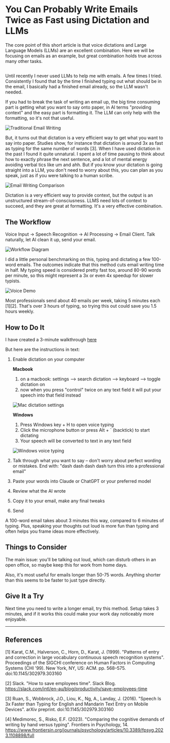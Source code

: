 # You Can Probably Write Emails Twice as Fast using Dictation and LLMs

The core point of this short article is that voice dictations and Large Language Models (LLMs) are an excellent combination. Here we will be focusing on emails as an example, but great combination holds true across many other tasks.

##

Until recently I never used LLMs to help me with emails. A few times I tried. Consistently I found that by the time I finished typing out what should be in the email, I basically had a finished email already, so the LLM wasn't needed.

If you had to break the task of writing an email up, the big time consuming part is getting what you want to say onto paper, in AI terms "providing context" and the easy part is formatting it. The LLM can only help with the formatting, so it's not that useful. 

![Traditional Email Writing](./email-traditional-bar.svg)

But, it turns out that dictation is a very efficient way to get what you want to say into paper. Studies show, for instance that dictation is around 3x as fast as typing for the same number of words [3]. When I have used dictation in the past I found it quite unnatural. I spent a lot of time pausing to think about how to exactly phrase the next sentence, and a lot of mental energy avoiding verbal tics like um and ahh. But if you know your dictation is going straight into a LLM, you don't need to worry about this, you can plan as you speak, just as if you were talking to a human scribe.

![Email Writing Comparison](./email-comparison-bars.svg)

Dictation is a very efficient way to provide context, but the output is an unstructured stream-of-consciusness. LLMS need lots of context to succeed, and they are great at formatting. It's a very effective combination.


## The Workflow

Voice Input -> Speech Recognition -> AI Processing -> Email Client. Talk naturally, let AI clean it up, send your email.

![Workflow Diagram](./workflow-diagram.svg)

I did a little personal benchmarking on this, typing and dictating a few 100-word emails. The outcomes indicate that this method cuts email writing time in half. My typing speed is considered pretty fast too, around 80-90 words per minute, so this might represent a 3x or even 4x speedup for slower typists.

![Voice Demo](./typing-demo.gif)

Most professionals send about 40 emails per week, taking 5 minutes each [1][2]. That's over 3 hours of typing, so trying this out could save you 1.5 hours weekly.

## How to Do It

I have created a 3-minute walkthrough [here](https://www.youtube.com/watch?v=Zt98FBxtmAQ&ab_channel=anyone-can-build)

But here are the instructions in text:

1. Enable dictation on your computer

    **Macbook**
    
    1. on a macbook: settings --> search dictation --> keyboard --> toggle dictation on
    2. now when you press "control" twice on any text field it will put your speech into that field instead
    
    ![Mac dictation settings](./mac.png)
    
    **Windows**
    
    1. Press Windows key + H to open voice typing
    2. Click the microphone button or press Alt + ` (backtick) to start dictating
    3. Your speech will be converted to text in any text field
    
    ![Windows voice typing](./windows.png)

2. Talk through what you want to say – don't worry about perfect wording or mistakes. End with: "dash dash dash dash turn this into a professional email"
4. Paste your words into Claude or ChatGPT or your preferred model
5. Review what the AI wrote
6. Copy it to your email, make any final tweaks
7. Send

A 100-word email takes about 3 minutes this way, compared to 6 minutes of typing. Plus, speaking your thoughts out loud is more fun than typing and often helps you frame ideas more effectively.

## Things to Consider

The main issue: you'll be talking out loud, which can disturb others in an open office, so maybe keep this for work from home days.

Also, it's most useful for emails longer than 50-75 words. Anything shorter than this seems to be faster to just type directly.

## Give It a Try

Next time you need to write a longer email, try this method. Setup takes 3 minutes, and if it works this could make your work day noticeably more enjoyable.

---

## References

[1] Karat, C.M., Halverson, C., Horn, D., Karat, J. (1999). "Patterns of entry and correction in large vocabulary continuous speech recognition systems". Proceedings of the SIGCHI conference on Human Factors in Computing Systems (CHI '99). New York, NY, US: ACM. pp. 568–575. doi:10.1145/302979.303160

[2] Slack. "How to save employees time". Slack Blog. https://slack.com/intl/en-au/blog/productivity/save-employees-time

[3] Ruan, S., Wobbrock, J.O., Liou, K., Ng, A., Landay, J. (2016). "Speech Is 3x Faster than Typing for English and Mandarin Text Entry on Mobile Devices". arXiv preprint. doi:10.1145/302979.303160

[4] Medimorec, S., Risko, E.F. (2023). "Comparing the cognitive demands of writing by hand versus typing". Frontiers in Psychology, 14. https://www.frontiersin.org/journals/psychology/articles/10.3389/fpsyg.2023.1108898/full